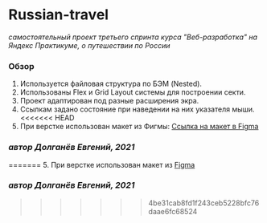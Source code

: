 # Russian-travel 
*самостоятельный проект третьего спринта курса "Веб-разработка" на Яндекс Практикуме, о путешествии по России*

### Обзор
1. Используется файловая структура по БЭМ (Nested).
2. Использованы Flex и Grid Layout системы для построении секти.
3. Проект адаптирован под разные расширения экра.
4. Ссылкам задано состояние при наведении на них указателя мыши.
<<<<<<< HEAD
5. При верстке использован макет из Фигмы: [Ссылка на макет в Figma](https://www.figma.com/file/5S2WSbEFL6awjVWJ0NWL8Q/Sprint-3_-Russia-_-desktop-mobile?node-id=28503%3A0)

### _автор Долганёв Евгений, 2021_
=======
5. При верстке использован макет из [Figma](https://www.figma.com/file/5S2WSbEFL6awjVWJ0NWL8Q/Sprint-3_-Russia-_-desktop-mobile?node-id=28503%3A0)

### _автор Долганёв Евгений, 2021_
>>>>>>> 4be31cab8fd1f243ceb5228bfc76daae6fc68524

